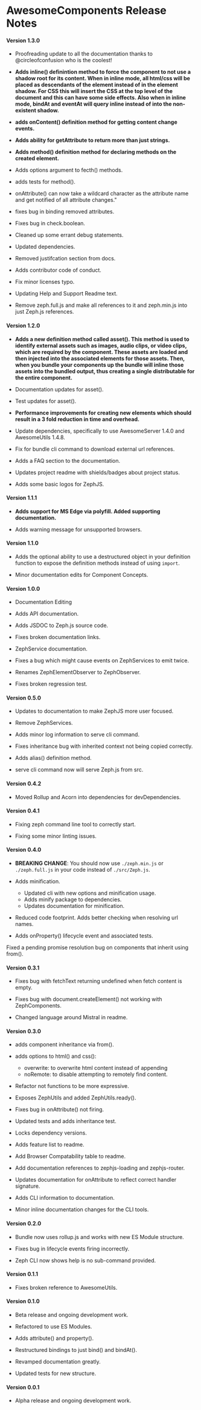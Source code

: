 # AwesomeComponents Release Notes

#### **Version 1.3.0**

 - Proofreading update to all the documentation thanks to @circleofconfusion who is the coolest!

 - **Adds inline() definintion method to force the component to not use a shadow root for its content. When in inline mode, all html/css will be placed as descendants of the element instead of in the element shadow. For CSS this will insert the CSS at the top level of the document and this can have some side effects. Also when in inline mode, bindAt and eventAt will query inline instead of into the non-existent shadow.**

 - **adds onContent() definition method for getting content change events.**

 - **Adds ability for getAttribute to return more than just strings.**

 - **Adds method() definition method for declaring methods on the created element.**

 - Adds options argument to fecth() methods.

 - adds tests for method().

 - onAttribute() can now take a wildcard character as the attribute name and get notified of all attribute changes."

 - fixes bug in binding removed attributes.

 - Fixes bug in check.boolean.

 - Cleaned up some errant debug statements.

 - Updated dependencies.

 - Removed justifcation section from docs.

 - Adds contributor code of conduct.

 - Fix minor licenses typo.

 - Updating Help and Support Readme text.

 - Remove zeph.full.js and make all references to it and zeph.min.js into just Zeph.js references.

#### **Version 1.2.0**

 - **Adds a new definition method called asset(). This method is used to
 identify external assets such as images, audio clips, or video clips, which are
 required by the component. These assets are loaded and then injected into the
 associated elements for those assets. Then, when you bundle your components up
 the bundle will inline those assets into the bundled output, thus creating a
 single distributable for the entire component.**

 - Documentation updates for asset().

 - Test updates for asset().

 - **Performance improvements for creating new elements which should result
 in a 3 fold reduction in time and overhead.**

 - Update dependencies, specifically to use AwesomeServer 1.4.0 and AwesomeUtils 1.4.8.

 - Fix for bundle cli command to download external url references.

 - Adds a FAQ section to the documentation.

 - Updates project readme with shields/badges about project status.

 - Adds some basic logos for ZephJS.

#### **Version 1.1.1**

 - **Adds support for MS Edge via polyfill. Added supporting documentation.**

 - Adds warning message for unsupported browsers.

#### **Version 1.1.0**

 - Adds the optional ability to use a destructured object in your definition function to expose the definition methods instead of using `import`.

 - Minor documentation edits for Component Concepts.

#### **Version 1.0.0**

 - Documentation Editing

 - Adds API documentation.

 - Adds JSDOC to Zeph.js source code.

 - Fixes broken documentation links.

 - ZephService documentation.

 - Fixes a bug which might cause events on ZephServices to emit twice.

 - Renames ZephElementObserver to ZephObserver.

 - Fixes broken regression test.

#### **Version 0.5.0**

 - Updates to documentation to make ZephJS more user focused.

 - Remove ZephServices.

 - Adds minor log information to serve cli command.

 - Fixes inheritance bug with inherited context not being copied correctly.

 - Adds alias() definition method.

 - serve cli command now will serve Zeph.js from src.

#### **Version 0.4.2**

 - Moved Rollup and Acorn into dependencies for devDependencies.

#### **Version 0.4.1**

 - Fixing zeph command line tool to correctly start.

 - Fixing some minor linting issues.

#### **Version 0.4.0**

 - **BREAKING CHANGE**: You should now use `./zeph.min.js` or `./zeph.full.js` in your code instead of `./src/Zeph.js`.

 - Adds minification.
   - Updated cli with new options and minification usage.
   - Adds minify package to dependencies.
   - Updates documentation for minification.

 - Reduced code footprint. Adds better checking when resolving url names.

 - Adds onProperty() lifecycle event and associated tests.

Fixed a pending promise resolution bug on components that inherit using from().

#### **Version 0.3.1**

 - Fixes bug with fetchText returning undefined when fetch content is empty.

 - Fixes bug with document.createElement() not working with ZephComponents.

 - Changed language around Mistral in readme.

#### **Version 0.3.0**

 - adds component inheritance via from().

 - adds options to html() and css():
   - overwrite: to overwrite html content instead of appending
   - noRemote: to disable attempting to remotely find content.

 - Refactor not functions to be more expressive.

 - Exposes ZephUtils and added ZephUtils.ready().

 - Fixes bug in onAttribute() not firing.

 - Updated tests and adds inheritance test.

 - Locks dependency versions.

 - Adds feature list to readme.

 - Add Browser Compatability table to readme.

 - Add documentation references to zephjs-loading and zephjs-router.

 - Updates documentation for onAttribute to reflect correct handler signature.

 - Adds CLI information to documentation.

 - Minor inline documentation changes for the CLI tools.

#### **Version 0.2.0**

 - Bundle now uses rollup.js and works with new ES Module structure.

 - Fixes bug in lifecycle events firing incorrectly.

 - Zeph CLI now shows help is no sub-command provided.

#### **Version 0.1.1**

 - Fixes broken reference to AwesomeUtils.

#### **Version 0.1.0**

 - Beta release and ongoing development work.

 - Refactored to use ES Modules.

 - Adds attribute() and property().

 - Restructured bindings to just bind() and bindAt().

 - Revamped documentation greatly.

 - Updated tests for new structure.

#### **Version 0.0.1**

 - Alpha release and ongoing development work.
